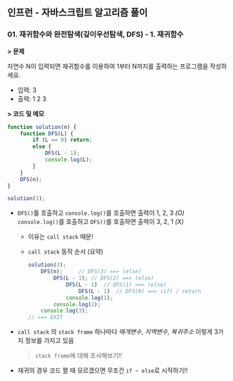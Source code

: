 ## 인프런 - 자바스크립트 알고리즘 풀이

### **01.** 재귀함수와 완전탐색(깊이우선탐색, DFS) - 1. 재귀함수

**> 문제**

자연수 N이 입력되면 재귀함수를 이용하여 1부터 N까지를 출력하는 프로그램을 작성하세요.

-   입력: 3
-   출력: 1 2 3

**> 코드 및 메모**

```js
function solution(n) {
    function DFS(L) {
        if (L == 0) return;
        else {
            DFS(L - 1);
            console.log(L);
        }
    }
    DFS(n);
}

solution(3);
```

-   `DFS()`를 호출하고 `console.log()`를 호출하면 출력이 1, 2, 3 _(O)_  
     `console.log()`를 호출하고 `DFS()`를 호출하면 출력이 3, 2, 1 _(X)_

    -   이유는 `call stack` 때문!
    -   `call stack` 동작 순서 (요약)

        ```js
        solution(3);
            DFS(n);     // DFS(3) ==> (else)
                DFS(L - 1); // DFS(2) ==> (else)
                    DFS(L - 1)  // DFS(1) ==> (else)
                        DFS(L - 1)  // DFS(0) ==> (if) / return
                    console.log(1); 
                console.log(2);
            console.log(3);
        // ==> EXIT
        ```

-   `call stack` 의 `stack frame` 하나마다 _매개변수_, _지역변수_, _복귀주소_ 이렇게 3가지 정보를 가지고 있음
    > `stack frame`에 대해 조사해보기!!
-   재귀의 경우 코드 짤 때 모르겠으면 무조건 `if ~ else`로 시작하기!!
